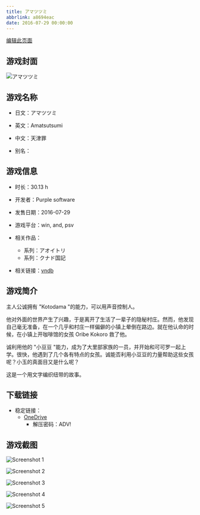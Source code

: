 ```yaml
---
title: アマツツミ
abbrlink: a8694eac
date: 2016-07-29 00:00:00
---
```

[编辑此页面](https://github.com/ACG-3/ADV3-source/blob/main/source/_posts/games/%E3%82%A2%E3%83%9E%E3%83%84%E3%83%84%E3%83%9F.md)

## 游戏封面

![アマツツミ](https://pan.timero.xyz/onedrive/img_lib_001/%E3%82%A2%E3%83%9E%E3%83%84%E3%83%84%E3%83%9F_cover.avif)


## 游戏名称

- 日文：アマツツミ
- 英文：Amatsutsumi
- 中文：天津罪

- 别名：


## 游戏信息

- 时长：30.13 h
- 开发者：Purple software
- 发售日期：2016-07-29
- 游戏平台：win, and, psv
- 相关作品：
   - 系列：アオイトリ
   - 系列：クナド国記

- 相关链接：[vndb](https://vndb.org/v18852)


## 游戏简介

主人公诚拥有 "Kotodama "的能力，可以用声音控制人。

他对外面的世界产生了兴趣，于是离开了生活了一辈子的隐秘村庄。然而，他发现自己毫无准备，在一个几乎和村庄一样偏僻的小镇上晕倒在路边。就在他认命的时候，在小镇上开咖啡馆的女孩 Oribe Kokoro 救了他。

诚利用他的 "小豆豆 "能力，成为了大里部家族的一员，并开始和可可罗一起上学。很快，他遇到了几个各有特点的女孩。诚能否利用小豆豆的力量帮助这些女孩呢？小玉的真面目又是什么呢？

这是一个用文字编织纽带的故事。




## 下载链接

- 稳定链接：
    - [OneDrive](https://pan.timero.xyz/onedrive/adv_lib_001/%E3%82%A2%E3%83%9E%E3%83%84%E3%83%84%E3%83%9F)
        - 解压密码：ADV!



## 游戏截图


![Screenshot 1](https://pan.timero.xyz/onedrive/img_lib_001/%E3%82%A2%E3%83%9E%E3%83%84%E3%83%84%E3%83%9F_Screenshot_1.avif)

![Screenshot 2](https://pan.timero.xyz/onedrive/img_lib_001/%E3%82%A2%E3%83%9E%E3%83%84%E3%83%84%E3%83%9F_Screenshot_2.avif)

![Screenshot 3](https://pan.timero.xyz/onedrive/img_lib_001/%E3%82%A2%E3%83%9E%E3%83%84%E3%83%84%E3%83%9F_Screenshot_3.avif)

![Screenshot 4](https://pan.timero.xyz/onedrive/img_lib_001/%E3%82%A2%E3%83%9E%E3%83%84%E3%83%84%E3%83%9F_Screenshot_4.avif)

![Screenshot 5](https://pan.timero.xyz/onedrive/img_lib_001/%E3%82%A2%E3%83%9E%E3%83%84%E3%83%84%E3%83%9F_Screenshot_5.avif)


